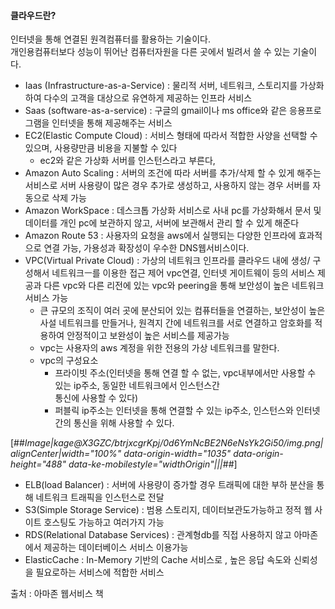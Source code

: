 #### 클라우드란?

인터넷을 통해 연결된 원격컴퓨터를 활용하는 기술이다.  
개인용컴퓨터보다 성능이 뛰어난 컴퓨터자원을 다른 곳에서 빌려서 쓸 수 있는 기술이다.

-   Iaas (Infrastructure-as-a-Service) : 물리적 서버, 네트워크, 스토리지를 가상화하여 다수의 고객을 대상으로 유연하게 제공하는 인프라 서비스
-   Saas (software-as-a-service) : 구글의 gmail이나 ms office와 같은 응용프로그램을 인터넷을 통해 제공해주는 서비스
-   EC2(Elastic Compute Cloud) : 서비스 형태에 따라서 적합한 사양을 선택할 수 있으며, 사용량만큼 비용을 지불할 수 있다
    -   ec2와 같은 가상화 서버를 인스턴스라고 부른다,
-   Amazon Auto Scaling : 서버의 조건에 따라 서버를 추가/삭제 할 수 있게 해주는 서비스로 서버 사용량이 많은 경우 추가로 생성하고, 사용하지 않는 경우 서버를 자동으로 삭제 가능
-   Amazon WorkSpace : 데스크톱 가상화 서비스로 사내 pc를 가상화해서 문서 및 데이터를 개인 pc에 보관하지 않고, 서버에 보관해서 관리 할 수 있게 해준다
-   Amazon Route 53 : 사용자의 요청을 aws에서 실행되는 다양한 인프라에 효과적으로 연결 가능, 가용성과 확장성이 우수한 DNS웹서비스이다.
-   VPC(Virtual Private Cloud) : 가상의 네트워크 인프라를 클라우드 내에 생성/ 구성해서 네트워크ㅡ를 이용한 접근 제어 vpc연결, 인터넷 게이트웨이 등의 서비스 제공과 다른 vpc와 다른 리전에 있는 vpc와 peering을 통해 보안성이 높은 네트워크 서비스 가능
    -   큰 규모의 조직이 여러 곳에 분산되어 있는 컴퓨터들을 연결하는, 보안성이 높은 사설 네트워크를 만들거나, 원격지 간에 네트워크를 서로 연결하고 암호화를 적용하여 안정적이고 보완성이 높은 서비스를 제공가능
    -   vpc는 사용자의 aws 계정을 위한 전용의 가상 네트워크를 말한다.
    -   vpc의 구성요소
        -   프라이빗 주소(인터넷을 통해 연결 할 수 없는, vpc내부에서만 사용할 수 있는 ip주소, 동일한 네트워크에서 인스턴스간  
            통신에 사용할 수 있다)
        -   퍼블릭 ip주소는 인터넷을 통해 연결할 수 있는 ip주소, 인스턴스와 인터넷 간의 통신을 위해 사용할 수 있다.

[##_Image|kage@X3GZC/btrjxcgrKpj/0d6YmNcBE2N6eNsYk2Gi50/img.png|alignCenter|width="100%" data-origin-width="1035" data-origin-height="488" data-ke-mobilestyle="widthOrigin"|||_##]

-   ELB(load Balancer) : 서버에 사용량이 증가할 경우 트래픽에 대한 부하 분산을 통해 네트워크 트래픽을 인스턴스로 전달
-   S3(Simple Storage Service) : 범용 스토리지, 데이터보관도가능하고 정적 웹 사이트 호스팅도 가능하고 여러가지 가능
-   RDS(Relational Database Services) : 관계형db를 직접 사용하지 않고 아마존에서 제공하는 데이터베이스 서비스 이용가능
-   ElasticCache : In-Memory 기반의 Cache 서비스로 , 높은 응답 속도와 신뢰성을 필요로하는 서비스에 적합한 서비스

출처 : 아마존 웹서비스 책